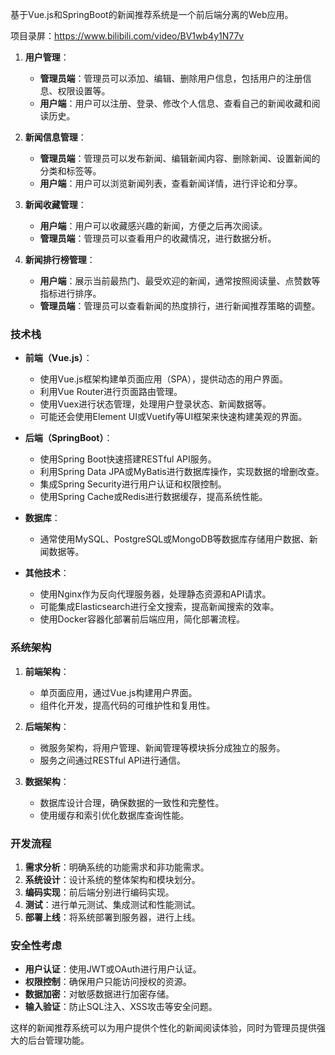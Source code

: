 ﻿基于Vue.js和SpringBoot的新闻推荐系统是一个前后端分离的Web应用。

项目录屏：https://www.bilibili.com/video/BV1wb4y1N77v

1. **用户管理**：
   - **管理员端**：管理员可以添加、编辑、删除用户信息，包括用户的注册信息、权限设置等。
   - **用户端**：用户可以注册、登录、修改个人信息、查看自己的新闻收藏和阅读历史。

2. **新闻信息管理**：
   - **管理员端**：管理员可以发布新闻、编辑新闻内容、删除新闻、设置新闻的分类和标签等。
   - **用户端**：用户可以浏览新闻列表，查看新闻详情，进行评论和分享。

3. **新闻收藏管理**：
   - **用户端**：用户可以收藏感兴趣的新闻，方便之后再次阅读。
   - **管理员端**：管理员可以查看用户的收藏情况，进行数据分析。

4. **新闻排行榜管理**：
   - **用户端**：展示当前最热门、最受欢迎的新闻，通常按照阅读量、点赞数等指标进行排序。
   - **管理员端**：管理员可以查看新闻的热度排行，进行新闻推荐策略的调整。

### 技术栈

- **前端（Vue.js）**：
  - 使用Vue.js框架构建单页面应用（SPA），提供动态的用户界面。
  - 利用Vue Router进行页面路由管理。
  - 使用Vuex进行状态管理，处理用户登录状态、新闻数据等。
  - 可能还会使用Element UI或Vuetify等UI框架来快速构建美观的界面。

- **后端（SpringBoot）**：
  - 使用Spring Boot快速搭建RESTful API服务。
  - 利用Spring Data JPA或MyBatis进行数据库操作，实现数据的增删改查。
  - 集成Spring Security进行用户认证和权限控制。
  - 使用Spring Cache或Redis进行数据缓存，提高系统性能。

- **数据库**：
  - 通常使用MySQL、PostgreSQL或MongoDB等数据库存储用户数据、新闻数据等。

- **其他技术**：
  - 使用Nginx作为反向代理服务器，处理静态资源和API请求。
  - 可能集成Elasticsearch进行全文搜索，提高新闻搜索的效率。
  - 使用Docker容器化部署前后端应用，简化部署流程。

### 系统架构

1. **前端架构**：
   - 单页面应用，通过Vue.js构建用户界面。
   - 组件化开发，提高代码的可维护性和复用性。

2. **后端架构**：
   - 微服务架构，将用户管理、新闻管理等模块拆分成独立的服务。
   - 服务之间通过RESTful API进行通信。

3. **数据架构**：
   - 数据库设计合理，确保数据的一致性和完整性。
   - 使用缓存和索引优化数据库查询性能。

### 开发流程

1. **需求分析**：明确系统的功能需求和非功能需求。
2. **系统设计**：设计系统的整体架构和模块划分。
3. **编码实现**：前后端分别进行编码实现。
4. **测试**：进行单元测试、集成测试和性能测试。
5. **部署上线**：将系统部署到服务器，进行上线。

### 安全性考虑

- **用户认证**：使用JWT或OAuth进行用户认证。
- **权限控制**：确保用户只能访问授权的资源。
- **数据加密**：对敏感数据进行加密存储。
- **输入验证**：防止SQL注入、XSS攻击等安全问题。

这样的新闻推荐系统可以为用户提供个性化的新闻阅读体验，同时为管理员提供强大的后台管理功能。